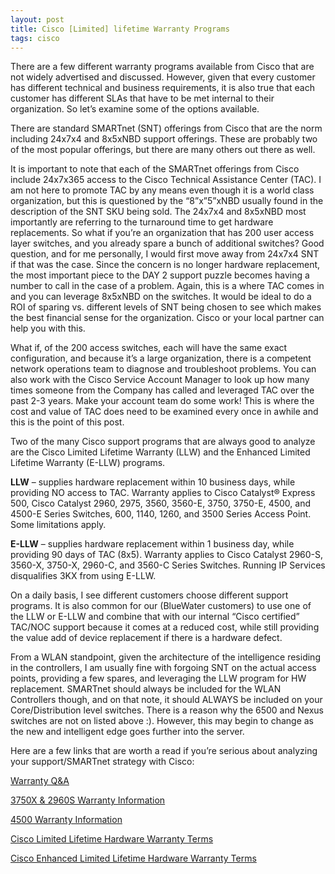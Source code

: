 ```yaml
---
layout: post
title: Cisco [Limited] lifetime Warranty Programs
tags: cisco
---
```


There are a few different warranty programs available from Cisco that are not widely advertised and discussed.  However, given that every customer has different technical and business requirements, it is also true that each customer has different SLAs that have to be met internal to their organization.  So let’s examine some of the options available.

There are standard SMARTnet (SNT) offerings from Cisco that are the norm including 24x7x4 and 8x5xNBD support offerings.  These are probably two of the most popular offerings, but there are many others out there as well.

It is important to note that each of the SMARTnet offerings from Cisco include 24x7x365 access to the Cisco Technical Assistance Center (TAC).  I am not here to promote TAC by any means even though it is a world class organization, but this is questioned by the “8”x”5”xNBD usually found in the description of the SNT SKU being sold.  The 24x7x4 and 8x5xNBD most importantly are referring to the turnaround time to get hardware replacements.  So what if you’re an organization that has 200 user access layer switches, and you already spare a bunch of additional switches?  Good question, and for me personally, I would first move away from 24x7x4 SNT if that was the case.  Since the concern is no longer hardware replacement, the most important piece to the DAY 2 support puzzle becomes having a number to call in the case of a problem.  Again, this is a where TAC comes in and you can leverage 8x5xNBD on the switches.  It would be ideal to do a ROI of sparing vs. different levels of SNT being chosen to see which makes the best financial sense for the organization.  Cisco or your local partner can help you with this.

What if, of the 200 access switches, each will have the same exact configuration, and because it’s a large organization, there is a competent network operations team to diagnose and troubleshoot problems.  You can also work with the Cisco Service Account Manager to look up how many times someone from the Company has called and leveraged TAC over the past 2-3 years.  Make your account team do some work!  This is where the cost and value of TAC does need to be examined every once in awhile and this is the point of this post.

Two of the many Cisco support programs that are always good to analyze are the Cisco Limited Lifetime Warranty (LLW) and the Enhanced Limited Lifetime Warranty (E-LLW) programs.

**LLW** – supplies hardware replacement within 10 business days, while providing NO access to TAC.  Warranty applies to Cisco Catalyst® Express 500, Cisco Catalyst 2960, 2975, 3560, 3560-E, 3750, 3750-E, 4500, and 4500-E Series Switches, 600, 1140, 1260, and 3500 Series Access Point.  Some limitations apply.

**E-LLW** – supplies hardware replacement within 1 business day, while providing 90 days of TAC (8x5).  Warranty applies to Cisco Catalyst 2960-S, 3560-X, 3750-X, 2960-C, and 3560-C Series Switches.  Running IP Services disqualifies 3KX from using E-LLW.

On a daily basis, I see different customers choose different support programs.  It is also common for our (BlueWater customers) to use one of the LLW or E-LLW and combine that with our internal “Cisco certified” TAC/NOC support because it comes at a reduced cost, while still providing the value add of device replacement if there is a hardware defect.

From a WLAN standpoint, given the architecture of the intelligence residing in the controllers, I am usually fine with forgoing SNT on the actual access points, providing a few spares, and leveraging the LLW program for HW replacement.  SMARTnet should always be included for the WLAN Controllers though, and on that note, it should ALWAYS be included on your Core/Distribution level switches.  There is a reason why the 6500 and Nexus switches are not on listed above :).  However, this may begin to change as the new and intelligent edge goes further into the server.

Here are a few links that are worth a read if you’re serious about analyzing your support/SMARTnet strategy with Cisco:

[Warranty Q&A][1]

[3750X & 2960S Warranty Information][2]

[4500 Warranty Information][3]

[Cisco Limited Lifetime Hardware Warranty Terms][4]

[Cisco Enhanced Limited Lifetime Hardware Warranty Terms][5]

[1]: http://www.cisco.com/en/US/prod/warranty_qa_guest.html#~hardware_software
[2]: http://www.cisco.com/en/US/prod/collateral/switches/ps5718/ps10745/product_bulletin_c25-607000.html
[3]: http://www.cisco.com/en/US/prod/collateral/switches/ps5718/ps4324/product_bulletin_c25-533284.html
[4]: http://www.cisco.com/en/US/docs/general/warranty/English/LH2DEN__.html
[5]: http://www.cisco.com/en/US/docs/general/warranty/EnhLmtdLf_78-19324-01.html


